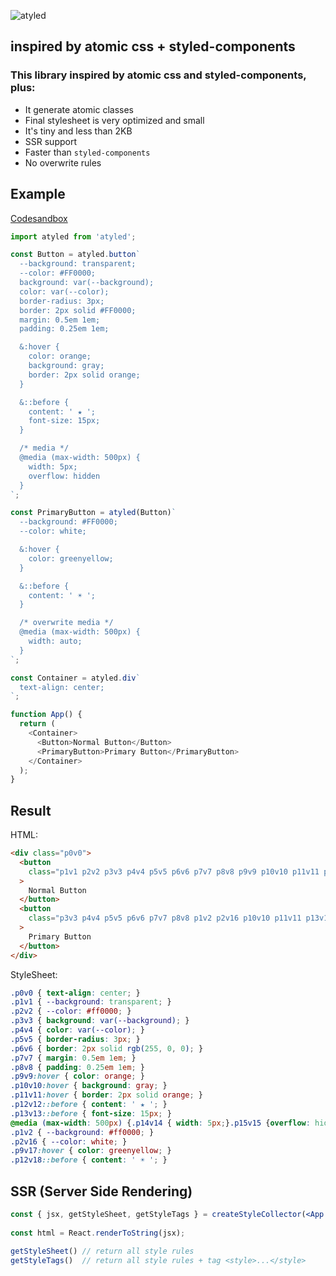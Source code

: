 ![atyled](https://user-images.githubusercontent.com/1549069/221021089-c41b03e0-ef6f-4835-bc10-669d44d19bb3.png)

## inspired by atomic css + styled-components

### This library inspired by atomic css and styled-components, plus:

- It generate atomic classes
- Final stylesheet is very optimized and small
- It's tiny and less than 2KB
- SSR support
- Faster than `styled-components`
- No overwrite rules

## Example

[Codesandbox](https://codesandbox.io/s/atyled-example-1-vxhd58)

```js
import atyled from 'atyled';

const Button = atyled.button`
  --background: transparent;
  --color: #FF0000;
  background: var(--background);
  color: var(--color);
  border-radius: 3px;
  border: 2px solid #FF0000;
  margin: 0.5em 1em;
  padding: 0.25em 1em;  

  &:hover {
    color: orange;
    background: gray;
    border: 2px solid orange;
  }

  &::before {
    content: ' ★ ';
    font-size: 15px;
  }

  /* media */
  @media (max-width: 500px) {
    width: 5px;    
    overflow: hidden
  }
`;

const PrimaryButton = atyled(Button)`
  --background: #FF0000;
  --color: white;

  &:hover {
    color: greenyellow;
  }

  &::before {
    content: ' ☀︎ ';
  }

  /* overwrite media */
  @media (max-width: 500px) {
    width: auto;
  }
`;

const Container = atyled.div`
  text-align: center;
`;

function App() {
  return (
    <Container>
      <Button>Normal Button</Button>
      <PrimaryButton>Primary Button</PrimaryButton>
    </Container>
  );
}
```

## Result

HTML:

```html
<div class="p0v0">
  <button
    class="p1v1 p2v2 p3v3 p4v4 p5v5 p6v6 p7v7 p8v8 p9v9 p10v10 p11v11 p12v12 p13v13 p14v14 p15v15"
  >
    Normal Button
  </button>
  <button
    class="p3v3 p4v4 p5v5 p6v6 p7v7 p8v8 p1v2 p2v16 p10v10 p11v11 p13v13 p9v17 p12v18 p15v15 p14v19"
  >
    Primary Button
  </button>
</div>
```

StyleSheet:

```css
.p0v0 { text-align: center; }
.p1v1 { --background: transparent; }
.p2v2 { --color: #ff0000; }
.p3v3 { background: var(--background); }
.p4v4 { color: var(--color); }
.p5v5 { border-radius: 3px; }
.p6v6 { border: 2px solid rgb(255, 0, 0); }
.p7v7 { margin: 0.5em 1em; }
.p8v8 { padding: 0.25em 1em; }
.p9v9:hover { color: orange; }
.p10v10:hover { background: gray; }
.p11v11:hover { border: 2px solid orange; }
.p12v12::before { content: ' ★ '; }
.p13v13::before { font-size: 15px; }
@media (max-width: 500px) {.p14v14 { width: 5px;}.p15v15 {overflow: hidden;}.p14v19 {width: auto;}}
.p1v2 { --background: #ff0000; }
.p2v16 { --color: white; }
.p9v17:hover { color: greenyellow; }
.p12v18::before { content: ' ☀︎ '; }
```

## SSR (Server Side Rendering)

```jsx
const { jsx, getStyleSheet, getStyleTags } = createStyleCollector(<App />);
      
const html = React.renderToString(jsx);

getStyleSheet() // return all style rules
getStyleTags()  // return all style rules + tag <style>...</style>
```